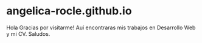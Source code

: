 # angelica-rocle.github.io

Hola
Gracias por visitarme!
Auí encontraras mis trabajos en Desarrollo Web y mi CV.
Saludos.
